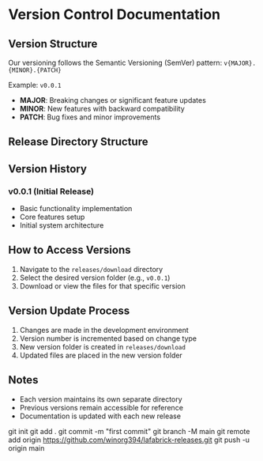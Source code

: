 # Version Control Documentation

## Version Structure
Our versioning follows the Semantic Versioning (SemVer) pattern: `v{MAJOR}.{MINOR}.{PATCH}`

Example: `v0.0.1`

- **MAJOR**: Breaking changes or significant feature updates
- **MINOR**: New features with backward compatibility
- **PATCH**: Bug fixes and minor improvements

## Release Directory Structure

## Version History

### v0.0.1 (Initial Release)
- Basic functionality implementation
- Core features setup
- Initial system architecture

## How to Access Versions
1. Navigate to the `releases/download` directory
2. Select the desired version folder (e.g., `v0.0.1`)
3. Download or view the files for that specific version

## Version Update Process
1. Changes are made in the development environment
2. Version number is incremented based on change type
3. New version folder is created in `releases/download`
4. Updated files are placed in the new version folder

## Notes
- Each version maintains its own separate directory
- Previous versions remain accessible for reference
- Documentation is updated with each new release


git init
git add .
git commit -m "first commit"
git branch -M main
git remote add origin https://github.com/winorg394/lafabrick-releases.git
git push -u origin main